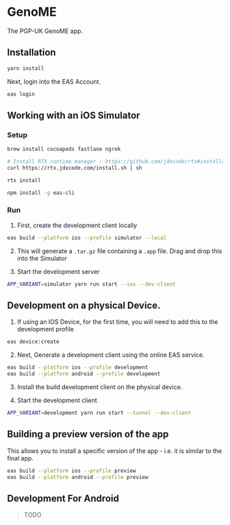 # GenoME

The PGP-UK GenoME app.

## Installation

```bash
yarn install
```

Next, login into the EAS Account.

```bash
eas login
```

## Working with an iOS Simulator

### Setup

```bash
brew install cocoapods fastlane ngrok

# Install RTX runtime manager - https://github.com/jdxcode/rtx#installation
curl https://rtx.jdxcode.com/install.sh | sh

rtx install

npm install -g eas-cli
```

### Run

1. First, create the development client locally

```bash
eas build --platform ios --profile simulator --local
```

2. This will generate a `.tar.gz` file containing a `.app` file. Drag and drop this into the Simulator

3. Start the development server

```bash
APP_VARIANT=simulator yarn run start --ios --dev-client
```

## Development on a physical Device.

1. If using an IOS Device, for the first time, you will need to add this to the development profile

```bash
eas device:create
```

2. Next, Generate a development client using the online EAS service.

```bash
eas build --platform ios --profile development
eas build --platform android --profile development
```

3. Install the build development client on the physical device.

4. Start the development client

```bash
APP_VARIANT=development yarn run start --tunnel --dev-client
```

## Building a preview version of the app

This allows you to install a specific version of the app - i.e. it is similar to the final app.

```bash
eas build --platform ios --profile preview
eas build --platform android --profile preview
```

## Development For Android

> TODO

